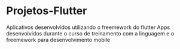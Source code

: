 # Projetos-Flutter
Aplicativos desenvolvidos utilizando o freemework do flutter 
Apps desenvolvidos durante o curso de treinamento com a linguagem e o freemework para desenvolvimento mobile
